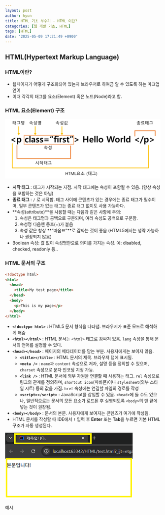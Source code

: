 ```yaml
---
layout: post
author: hyun
title: HTML 기초 부수기 - HTML 이란?
categories: [웹 개발 기초, HTML]
tags: [HTML]
date: '2025-05-09 17:21:49 +0900'
---
```

## HTML(Hypertext Markup Language)

### HTML이란?

- 웹페이지가 어떻게 구조화되어 있는지 브라우저로 하여금 알 수 있도록 하는 마크업 언어
- 이때 각각의 태그를 요소(Element) 혹은 노드(Node)라고 함.

### HTML 요소(Element)  구조

![요소](assets/img/html1-1.png)

- **시작 태그** : 태그가 시작되는 지점. 시작 태그에는 속성이 포함될 수 있음. (항상 속성을 포함하는 것은 아님)
- **종료 태그** : `/` 로 시작함. 태그 사이에 콘텐츠가 있는 경우에는 종료 태그가 필수이며, 일부 콘텐츠가 없는 태그는 종료 태그 없이도 사용 가능하다.
- **속성(attribute)**을 사용할 때는 다음과 같은 사항에 주의:
  1. 속성은 태그명과 공백으로 구분되며, 여러 속성도 공백으로 구분함.
  2. 속성명 다음엔 등호(=)가 붙음
  3. 속성 값은 항상 **“따옴표”**로 감싸는 것이 좋음 (HTML5에서는 생략 가능하나 권장되지 않음)
- Boolean 속성: 값 없이 속성명만으로 의미를 가지는 속성.
  예: disabled, checked, readonly 등..

### HTML 문서의 구조

```html
<!doctype html>
<html>
  <head>
    <title>My test page</title>
  </head>
  <body>
    <p>This is my page</p>
  </body>
</html>
```

- **`<!doctype html>`** : HTML5 문서 형식을 나타냄. 브라우저가 표준 모드로 해석하게 해줌
- **`<html></html>`** : HTML 문서는 `<html>` 태그로 감싸져 있음. `lang` 속성을 통해 문서의 언어를 설정할 수 있다.
- **`<head></head>`** : 페이지의 메타데이터를 담는 부분. 사용자에게는 보이지 않음.
  - **`<title></title>`** : HTML 문서의 제목. 브라우저 탭에 표시됨.
  - **`<meta />`** : `name`과 `content` 속성으로 저자, 설명 등을 정의할 수 있으며, `charset` 속성으로 문자 인코딩 지정 가능.
  - **`<link />`** : HTML 문서에 외부 자원을 연결할 때 사용하는 태그. `rel` 속성으로 링크의 관계를 정의하며, `shortcut icon`(파비콘)이나 `stylesheet`(외부 스타일 시트) 등의 값을 가짐. `href` 속성에는 연결할 파일의 경로를 작성
  - **`<script></script>`** : JavaScript를 삽입할 수 있음. `<head>`에 둘 수도 있으나, 일반적으로는 문서의 모든 요소가 로드된 후 실행되도록 `<body>`의 맨 끝에 넣는 것이 권장됨.
- **`<body></body>`** : 문서의 본문. 사용자에게 보여지는 콘텐츠가 여기에 작성됨.
- HTML 문서를 작성할 때 IDE에서 `!` 입력 후 **Enter** 또는 **Tab**을 누르면 기본 HTML 구조가 자동 생성된다.

![예시](assets/img/html1-2.png)

예시
